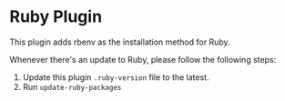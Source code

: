 # Ruby Plugin

This plugin adds rbenv as the installation method for Ruby.

Whenever there's an update to Ruby, please follow the following steps:

1. Update this plugin `.ruby-version` file to the latest.
2. Run `update-ruby-packages`

